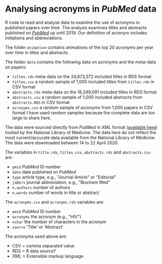 # Analysing acronyms in _PubMed_ data

R code to read and analyse data to examine the use of acronyms in published papers over time. The analysis examines titles and abstracts published on [_PubMed_](https://pubmed.ncbi.nlm.nih.gov/) up until 2019. Our definition of acronym includes initialisms and abbreviations.

The folder `animation` contains animations of the top 20 acronyms per year over time in titles and abstracts.

The folder `data` contains the following data on acronyms and the meta-data on papers:
* `titles.rds` meta-data on the 24,873,372 included titles in RDS format
* `titles.csv` a random sample of 1,000 included titles from `titles.rds` in CSV format
* `abstracts.rds` meta-data on the 18,249,091 included titles in RDS format
* `abstracts.csv` a random sample of 1,000 included abstracts from `abstracts.RDS` in CSV format
* `acronyms.csv` a random sample of acronyms from 1,000 papers in CSV format 
I have used random samples because the complete data are too large to share here.

The data were sourced directly from _PubMed_ in XML format ([available here](ftp://ftp.ncbi.nlm.nih.gov/pubmed/baseline/)) hosted by the National Library of Medicine. The data here do not reflect the most current/accurate data available from the National Library of Medicine. The data were downloaded between 14 to 22 April 2020.

The variables in `title.rds`, `titles.csv`, `abstracts.rds` and `abstracts.csv` are:
* `pmid` _PubMed_ ID number
* `date` date published on _PubMed_
* `type` article type, e.g., "Journal Article" or "Editorial"
* `jabbrv` journal abbreviation, e.g., "Biochem Med"
* `n.authors` number of authors
* `n.words` number of words in title or abstract

The `acronyms.csv` and `acronyms.rds` variables are:
* `pmid` _PubMed_ ID number
* `acronyms` the acronym (e.g., "HIV")
* `nchar` the number of characters in the acronym
* `source` 'Title' or 'Abstract'

The acronyms used above are:
* CSV = comma separated value
* RDS = R data source?
* XML = Extensible markup language
